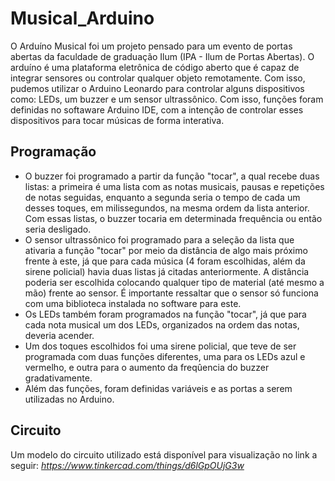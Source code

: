 # Musical_Arduino

O Arduíno Musical foi um projeto pensado para um evento de portas abertas da faculdade de graduação Ilum (IPA - Ilum de Portas Abertas). O arduíno é uma plataforma eletrônica de código aberto que é capaz de integrar sensores ou controlar qualquer objeto remotamente. Com isso, pudemos utilizar o Arduino Leonardo para controlar alguns dispositivos como: LEDs, um buzzer e um sensor ultrassônico. Com isso, funções foram definidas no softaware Arduino IDE, com a intenção de controlar esses dispositivos para tocar músicas de forma interativa.

## Programação

- O buzzer foi programado a partir da função "tocar", a qual recebe duas listas: a primeira é uma lista com as notas musicais, pausas e repetições de notas seguidas, enquanto a segunda seria o tempo de cada um desses toques, em milissegundos, na mesma ordem da lista anterior. Com essas listas, o buzzer tocaria em determinada frequência ou então seria desligado.
- O sensor ultrassônico foi programado para a seleção da lista que ativaria a função "tocar" por meio da distância de algo mais próximo frente à este, já que para cada música (4 foram escolhidas, além da sirene policial) havia duas listas já citadas anteriormente. A distância poderia ser escolhida colocando qualquer tipo de material (até mesmo a mão) frente ao sensor. É importante ressaltar que o sensor só funciona com uma biblioteca instalada no software para este.
- Os LEDs também foram programados na função "tocar", já que para cada nota musical um dos LEDs, organizados na ordem das notas, deveria acender.
- Um dos toques escolhidos foi uma sirene policial, que teve de ser programada com duas funções diferentes, uma para os LEDs azul e vermelho, e outra para o aumento da freqûencia do buzzer gradativamente.
- Além das funções, foram definidas variáveis e as portas a serem utilizadas no Arduino.

## Circuito

Um modelo do circuito utilizado está disponível para visualização no link a seguir: *https://www.tinkercad.com/things/d6lGpOUjG3w*
